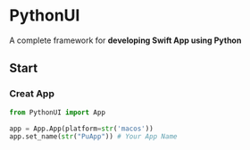 # PythonUI
A complete framework for **developing Swift App using Python**

## Start

### Creat App

```python
from PythonUI import App

app = App.App(platform=str('macos'))
app.set_name(str("PuApp")) # Your App Name
```